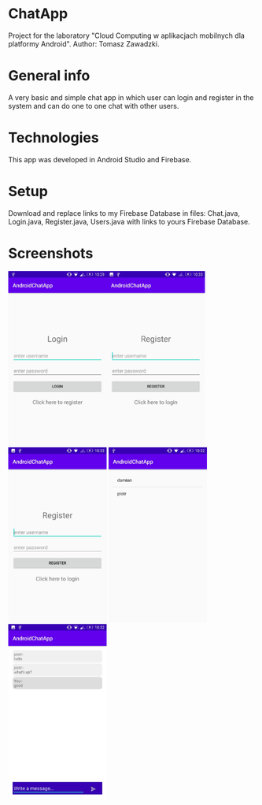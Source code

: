 # ChatApp
Project for the laboratory "Cloud Computing w aplikacjach mobilnych dla platformy Android".
Author: Tomasz Zawadzki.
# General info
A very basic and simple chat app in which user can login and register in the system and can do one to one chat with other users.
# Technologies
This app was developed in Android Studio and Firebase.
# Setup
Download and replace links to my Firebase Database in files: Chat.java, Login.java, Register.java, Users.java with links to yours Firebase Database.
# Screenshots
<img src="images/Screen1.jpg" width="200"><img src="images/Screen2.jpg" width="200">
<img src="images/Screen2.jpg" width="200">
<img src="images/Screen3.jpg" width="200">
<img src="images/Screen4.jpg" width="200">
